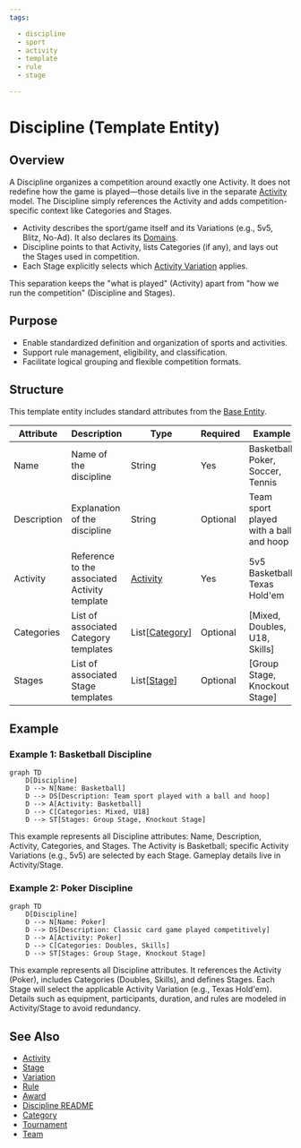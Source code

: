 ```yaml
---
tags:

  - discipline
  - sport
  - activity
  - template
  - rule
  - stage

---
```


# Discipline (Template Entity)

## Overview

A Discipline organizes a competition around exactly one Activity. It does not redefine how the game is played—those details live in the separate [Activity](activity/activity.md) model. The Discipline simply references the Activity and adds competition-specific context like Categories and Stages.

- Activity describes the sport/game itself and its Variations (e.g., 5v5, Blitz, No-Ad). It also declares its [Domains](activity/domain.md).
- Discipline points to that Activity, lists Categories (if any), and lays out the Stages used in competition.
- Each Stage explicitly selects which [Activity Variation](activity/variation/variation.md) applies.

This separation keeps the "what is played" (Activity) apart from "how we run the competition" (Discipline and Stages).

## Purpose

- Enable standardized definition and organization of sports and activities.
- Support rule management, eligibility, and classification.
- Facilitate logical grouping and flexible competition formats.

## Structure

This template entity includes standard attributes from the [Base Entity](../foundation/base_entity.md).

| Attribute    | Description                                         | Type        | Required | Example                                         |
|--------------|-----------------------------------------------------|-------------|----------|-------------------------------------------------|
| Name         | Name of the discipline                              | String      | Yes      | Basketball, Poker, Soccer, Tennis               |
| Description  | Explanation of the discipline                       | String      | Optional | Team sport played with a ball and hoop          |
| Activity     | Reference to the associated Activity template        | [Activity](activity/activity.md)   | Yes      | 5v5 Basketball, Texas Hold'em                   |
| Categories   | List of associated Category templates               | List[[Category](../classification/category.md)] | Optional | [Mixed, Doubles, U18, Skills]                   |
| Stages       | List of associated Stage templates                  | List[[Stage](stage/stage.md)] | Optional | [Group Stage, Knockout Stage]                   |
<!-- Status is provided by the Base Entity and is not listed here. -->

## Example

### Example 1: Basketball Discipline

```mermaid
graph TD
    D[Discipline]
    D --> N[Name: Basketball]
    D --> DS[Description: Team sport played with a ball and hoop]
    D --> A[Activity: Basketball]
    D --> C[Categories: Mixed, U18]
    D --> ST[Stages: Group Stage, Knockout Stage]

```

This example represents all Discipline attributes: Name, Description, Activity, Categories, and Stages. The Activity is Basketball; specific Activity Variations (e.g., 5v5) are selected by each Stage. Gameplay details live in Activity/Stage.

### Example 2: Poker Discipline

```mermaid
graph TD
    D[Discipline]
    D --> N[Name: Poker]
    D --> DS[Description: Classic card game played competitively]
    D --> A[Activity: Poker]
    D --> C[Categories: Doubles, Skills]
    D --> ST[Stages: Group Stage, Knockout Stage]

```

This example represents all Discipline attributes. It references the Activity (Poker), includes Categories (Doubles, Skills), and defines Stages. Each Stage will select the applicable Activity Variation (e.g., Texas Hold'em). Details such as equipment, participants, duration, and rules are modeled in Activity/Stage to avoid redundancy.

## See Also

- [Activity](activity/activity.md)
- [Stage](stage/stage.md)
- [Variation](activity/variation/variation.md)
- [Rule](activity/variation/rule.md)
- [Award](award.md)
- [Discipline README](../README.md)
- [Category](../classification/category.md)
- [Tournament](../tournament/tournament.md)
- [Team](../team/team.md)
